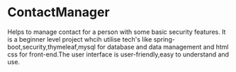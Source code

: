 # ContactManager
Helps to manage contact for a person with some basic security features. It is a beginner level project whcih utilise tech's like spring-boot,security,thymeleaf,mysql for database and data management and html css for front-end.The user interface is user-friendly,easy to understand and use. 
